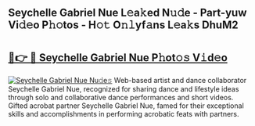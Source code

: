 ## Seychelle Gabriel Nue L𝚎a𝚔ed N𝚞𝚍e - Part-yuw Vi𝚍𝚎o P𝚑𝚘tos - H𝚘𝚝 O𝚗𝚕yf𝚊ns L𝚎a𝚔s DhuM2

# <h2><a href="http://kf0kl0d.oniu.top/?m=Seychelle+Gabriel+Nue">🔗👉 🔴 Seychelle Gabriel Nue P𝚑ot𝚘𝚜 V𝚒d𝚎o</a></h2>

[![Seychelle Gabriel Nue Nu𝚍e𝚜](https://i.imgur.com/0qMVB7G.gif)](http://kf0kl0d.oniu.top/?m=Seychelle+Gabriel+Nue)
Web-based artist and dance collaborator Seychelle Gabriel Nue, recognized for sharing dance and lifestyle ideas through solo and collaborative dance performances and short videos. Gifted acrobat partner Seychelle Gabriel Nue, famed for their exceptional skills and accomplishments in performing acrobatic feats with partners.  
